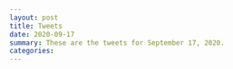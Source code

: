 ```yaml
---
layout: post
title: Tweets
date: 2020-09-17
summary: These are the tweets for September 17, 2020.
categories:
---
```


